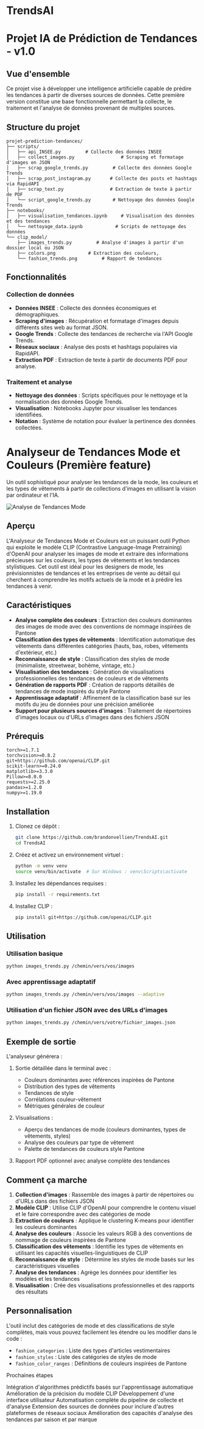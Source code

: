 # TrendsAI
# Projet IA de Prédiction de Tendances - v1.0

## Vue d'ensemble
Ce projet vise à développer une intelligence artificielle capable de prédire les tendances à partir de diverses sources de données. Cette première version constitue une base fonctionnelle permettant la collecte, le traitement et l'analyse de données provenant de multiples sources.

## Structure du projet
```
projet-prediction-tendances/
├── scripts/
│   ├── api_INSEE.py         # Collecte des données INSEE
│   ├── collect_images.py                 # Scraping et formatage d'images en JSON
│   ├── scrap_google_trends.py         # Collecte des données Google Trends
│   ├── scrap_post_instagram.py       # Collecte des posts et hashtags via RapidAPI
│   ├── scrap_text.py                 # Extraction de texte à partir de PDF
│   └── script_google_trends.py        # Nettoyage des données Google Trends
├── notebooks/
│   ├── visualisation_tendances.ipynb     # Visualisation des données et des tendances
│   └── nettoyage_data.ipynb            # Scripts de nettoyage des données
└── clip_model/
    ├── images_trends.py         # Analyse d'images à partir d'un dossier local ou JSON
    ├── colors.png            # Extraction des couleurs,
    └── fashion_trends.png         # Rapport de tendances 
```

## Fonctionnalités

### Collection de données
- **Données INSEE** : Collecte des données économiques et démographiques.
- **Scraping d'images** : Récupération et formatage d'images depuis différents sites web au format JSON.
- **Google Trends** : Collecte des tendances de recherche via l'API Google Trends.
- **Réseaux sociaux** : Analyse des posts et hashtags populaires via RapidAPI.
- **Extraction PDF** : Extraction de texte à partir de documents PDF pour analyse.

### Traitement et analyse
- **Nettoyage des données** : Scripts spécifiques pour le nettoyage et la normalisation des données Google Trends.
- **Visualisation** : Notebooks Jupyter pour visualiser les tendances identifiées.
- **Notation** : Système de notation pour évaluer la pertinence des données collectées.

# Analyseur de Tendances Mode et Couleurs (Première feature)

Un outil sophistiqué pour analyser les tendances de la mode, les couleurs et les types de vêtements à partir de collections d'images en utilisant la vision par ordinateur et l'IA.

![Analyse de Tendances Mode](https://github.com/brandonvellien/TrendsAI/blob/main/clipmodel/fashion_trends_overview.png)

## Aperçu

L'Analyseur de Tendances Mode et Couleurs est un puissant outil Python qui exploite le modèle CLIP (Contrastive Language-Image Pretraining) d'OpenAI pour analyser les images de mode et extraire des informations précieuses sur les couleurs, les types de vêtements et les tendances stylistiques. Cet outil est idéal pour les designers de mode, les prévisionnistes de tendances et les entreprises de vente au détail qui cherchent à comprendre les motifs actuels de la mode et à prédire les tendances à venir.


## Caractéristiques

- **Analyse complète des couleurs** : Extraction des couleurs dominantes des images de mode avec des conventions de nommage inspirées de Pantone
- **Classification des types de vêtements** : Identification automatique des vêtements dans différentes catégories (hauts, bas, robes, vêtements d'extérieur, etc.)
- **Reconnaissance de style** : Classification des styles de mode (minimaliste, streetwear, bohème, vintage, etc.)
- **Visualisation des tendances** : Génération de visualisations professionnelles des tendances de couleurs et de vêtements
- **Génération de rapports PDF** : Création de rapports détaillés de tendances de mode inspirés du style Pantone
- **Apprentissage adaptatif** : Affinement de la classification basé sur les motifs du jeu de données pour une précision améliorée
- **Support pour plusieurs sources d'images** : Traitement de répertoires d'images locaux ou d'URLs d'images dans des fichiers JSON


## Prérequis

```
torch>=1.7.1
torchvision>=0.8.2
git+https://github.com/openai/CLIP.git
scikit-learn>=0.24.0
matplotlib>=3.3.0
Pillow>=8.0.0
requests>=2.25.0
pandas>=1.2.0
numpy>=1.19.0
```

## Installation

1. Clonez ce dépôt :
   ```bash
   git clone https://github.com/brandonvellien/TrendsAI.git
   cd TrendsAI
   ```

2. Créez et activez un environnement virtuel :
   ```bash
   python -m venv venv
   source venv/bin/activate  # Sur Windows : venv\Scripts\activate
   ```

3. Installez les dépendances requises :
   ```bash
   pip install -r requirements.txt
   ```

4. Installez CLIP :
   ```bash
   pip install git+https://github.com/openai/CLIP.git
   ```

## Utilisation

### Utilisation basique

```bash
python images_trends.py /chemin/vers/vos/images
```

### Avec apprentissage adaptatif

```bash
python images_trends.py /chemin/vers/vos/images --adaptive
```

### Utilisation d'un fichier JSON avec des URLs d'images

```bash
python images_trends.py /chemin/vers/votre/fichier_images.json
```

## Exemple de sortie

L'analyseur générera :

1. Sortie détaillée dans le terminal avec :
   - Couleurs dominantes avec références inspirées de Pantone
   - Distribution des types de vêtements
   - Tendances de style
   - Corrélations couleur-vêtement
   - Métriques générales de couleur

2. Visualisations :
   - Aperçu des tendances de mode (couleurs dominantes, types de vêtements, styles)
   - Analyse des couleurs par type de vêtement
   - Palette de tendances de couleurs style Pantone

3. Rapport PDF optionnel avec analyse complète des tendances



## Comment ça marche

1. **Collection d'images** : Rassemble des images à partir de répertoires ou d'URLs dans des fichiers JSON
2. **Modèle CLIP** : Utilise CLIP d'OpenAI pour comprendre le contenu visuel et le faire correspondre avec des catégories de mode
3. **Extraction de couleurs** : Applique le clustering K-means pour identifier les couleurs dominantes
4. **Analyse des couleurs** : Associe les valeurs RGB à des conventions de nommage de couleurs inspirées de Pantone
5. **Classification des vêtements** : Identifie les types de vêtements en utilisant les capacités visuelles-linguistiques de CLIP
6. **Reconnaissance de style** : Détermine les styles de mode basés sur les caractéristiques visuelles
7. **Analyse des tendances** : Agrège les données pour identifier les modèles et les tendances
8. **Visualisation** : Crée des visualisations professionnelles et des rapports des résultats

## Personnalisation

L'outil inclut des catégories de mode et des classifications de style complètes, mais vous pouvez facilement les étendre ou les modifier dans le code :

- `fashion_categories` : Liste des types d'articles vestimentaires
- `fashion_styles` : Liste des catégories de styles de mode
- `fashion_color_ranges` : Définitions de couleurs inspirées de Pantone



Prochaines étapes

Intégration d'algorithmes prédictifs basés sur l'apprentissage automatique
Amélioration de la précision du modèle CLIP
Développement d'une interface utilisateur
Automatisation complète du pipeline de collecte et d'analyse
Extension des sources de données pour inclure d'autres plateformes de réseaux sociaux
Amélioration des capacités d'analyse des tendances par saison et par marque
